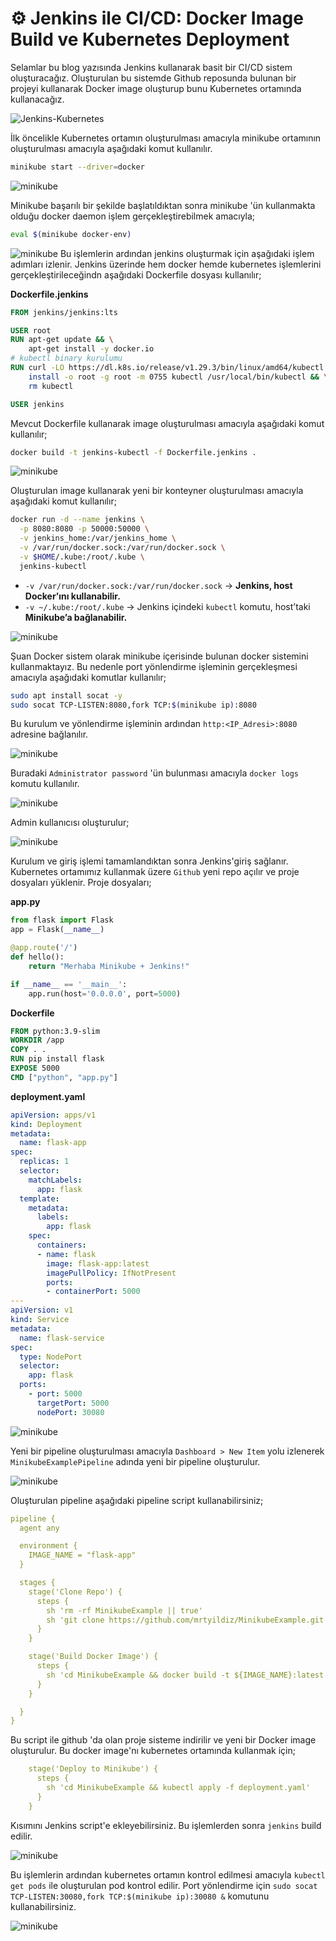 # ⚙️ Jenkins ile CI/CD: Docker Image Build ve Kubernetes Deployment

Selamlar bu blog yazısında Jenkins kullanarak basit bir CI/CD sistem oluşturacağız. Oluşturulan bu sistemde Github reposunda bulunan bir projeyi kullanarak Docker image oluşturup bunu Kubernetes ortamında kullanacağız. 

![Jenkins-Kubernetes](/img/jenkins-avatar.png)

İlk öncelikle Kubernetes ortamın oluşturulması amacıyla minikube ortamının oluşturulması amacıyla aşağıdaki komut kullanılır.

```bash
minikube start --driver=docker
```
![minikube](/img/Kubernetes_27.png)

Minikube başarılı bir şekilde başlatıldıktan sonra minikube 'ün kullanmakta olduğu docker daemon işlem gerçekleştirebilmek amacıyla;
```bash
eval $(minikube docker-env)
```
![minikube](/img/Kubernetes_28.png)
Bu işlemlerin ardından jenkins oluşturmak için aşağıdaki işlem adımları izlenir. Jenkins üzerinde hem docker hemde kubernetes işlemlerini gerçekleştirileceğindn aşağıdaki Dockerfile dosyası kullanılır;

**Dockerfile.jenkins**
```Dockerfile
FROM jenkins/jenkins:lts

USER root
RUN apt-get update && \
    apt-get install -y docker.io
# kubectl binary kurulumu
RUN curl -LO https://dl.k8s.io/release/v1.29.3/bin/linux/amd64/kubectl && \
    install -o root -g root -m 0755 kubectl /usr/local/bin/kubectl && \
    rm kubectl

USER jenkins

```
Mevcut Dockerfile kullanarak image oluşturulması amacıyla aşağıdaki komut kullanılır;

```bash
docker build -t jenkins-kubectl -f Dockerfile.jenkins .
```

![minikube](/img/Kubernetes_29.png)

Oluşturulan image kullanarak yeni bir konteyner oluşturulması amacıyla aşağıdaki komut kullanılır;

```bash
docker run -d --name jenkins \
  -p 8080:8080 -p 50000:50000 \
  -v jenkins_home:/var/jenkins_home \
  -v /var/run/docker.sock:/var/run/docker.sock \
  -v $HOME/.kube:/root/.kube \
  jenkins-kubectl
```
* ``-v /var/run/docker.sock:/var/run/docker.sock`` → **Jenkins, host Docker’ını kullanabilir.**
* ``-v ~/.kube:/root/.kube`` → Jenkins içindeki ``kubectl`` komutu, host’taki **Minikube’a bağlanabilir.**

![minikube](/img/Kubernetes_30.png)

Şuan Docker sistem olarak minikube içerisinde bulunan docker sistemini kullanmaktayız. Bu nedenle port yönlendirme işleminin gerçekleşmesi amacıyla aşağıdaki komutlar kullanılır;

```bash
sudo apt install socat -y
sudo socat TCP-LISTEN:8080,fork TCP:$(minikube ip):8080
```

Bu kurulum ve yönlendirme işleminin ardından ``http:<IP_Adresi>:8080`` adresine bağlanılır.

![minikube](/img/Kubernetes_31.png)
 
Buradaki ``Administrator password`` 'ün bulunması amacıyla ``docker logs`` komutu kullanılır.

![minikube](/img/Kubernetes_32.png)

Admin kullanıcısı oluşturulur;

![minikube](/img/Kubernetes_33.png)

Kurulum ve giriş işlemi tamamlandıktan sonra Jenkins'giriş sağlanır.  Kubernetes ortamımız kullanmak üzere ``Github`` yeni repo açılır ve proje dosyaları yüklenir. Proje dosyaları;

**app.py**

```python
from flask import Flask
app = Flask(__name__)

@app.route('/')
def hello():
    return "Merhaba Minikube + Jenkins!"

if __name__ == '__main__':
    app.run(host='0.0.0.0', port=5000)

```

**Dockerfile**

```Dockerfile
FROM python:3.9-slim
WORKDIR /app
COPY . .
RUN pip install flask
EXPOSE 5000
CMD ["python", "app.py"]
```

**deployment.yaml**

```yaml
apiVersion: apps/v1
kind: Deployment
metadata:
  name: flask-app
spec:
  replicas: 1
  selector:
    matchLabels:
      app: flask
  template:
    metadata:
      labels:
        app: flask
    spec:
      containers:
      - name: flask
        image: flask-app:latest
        imagePullPolicy: IfNotPresent
        ports:
        - containerPort: 5000
---
apiVersion: v1
kind: Service
metadata:
  name: flask-service
spec:
  type: NodePort
  selector:
    app: flask
  ports:
    - port: 5000
      targetPort: 5000
      nodePort: 30080


```

![minikube](/img/Kubernetes_34.png)

Yeni bir pipeline oluşturulması amacıyla ``Dashboard > New Item`` yolu izlenerek ``MinikubeExamplePipeline`` adında yeni bir pipeline oluşturulur. 

![minikube](/img/Kubernetes_35.png)

Oluşturulan pipeline aşağıdaki pipeline script kullanabilirsiniz;

```yaml
pipeline {
  agent any

  environment {
    IMAGE_NAME = "flask-app"
  }

  stages {
    stage('Clone Repo') {
      steps {
        sh 'rm -rf MinikubeExample || true'
        sh 'git clone https://github.com/mrtyildiz/MinikubeExample.git'
      }
    }

    stage('Build Docker Image') {
      steps {
        sh 'cd MinikubeExample && docker build -t ${IMAGE_NAME}:latest .'
      }
    }

  }
}

```
Bu script ile github 'da olan proje sisteme indirilir ve yeni bir Docker image oluşturulur. Bu docker image'nı kubernetes ortamında kullanmak için;

```yaml
    stage('Deploy to Minikube') {
      steps {
        sh 'cd MinikubeExample && kubectl apply -f deployment.yaml'
      }
    }
```
Kısımını Jenkins script'e ekleyebilirsiniz. Bu işlemlerden sonra ``jenkins`` build edilir.

![minikube](/img/Kubernetes_36.png)

Bu işlemlerin ardından kubernetes ortamın kontrol edilmesi amacıyla ``kubectl get pods`` ile oluşturulan pod kontrol edilir. Port yönlendirme için ``sudo socat TCP-LISTEN:30080,fork TCP:$(minikube ip):30080 &`` komutunu kullanabilirsiniz.

![minikube](/img/Kubernetes_37.png)
